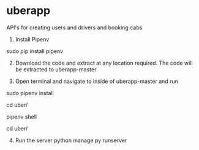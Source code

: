 # uberapp
API's for creating users and drivers and booking cabs

1. Install Pipenv

sudo pip install pipenv

2. Download the code and extract at any location required. The code will be extracted to uberapp-master

3. Open terminal and navigate to inside of uberapp-master and run

sudo pipenv install

cd uber/

pipenv shell

cd uber/

4. Run the server
python manage.py runserver
